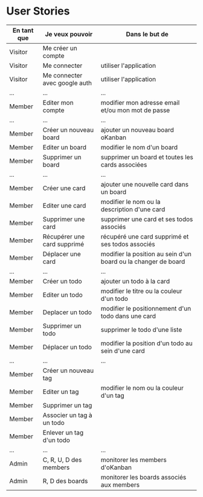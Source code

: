 # User Stories

|En tant que|Je veux pouvoir| Dans le but de|
|---|---|---|
|Visitor|Me créer un compte||
|Visitor|Me connecter|utiliser l'application|
|Visitor|Me connecter avec google auth|utiliser l'application|
|...|...|...|
|Member|Editer mon compte|modifier mon adresse email et/ou mon mot de passe|
|...|...|...|
|Member|Créer un nouveau board|ajouter un nouveau board oKanban|
|Member|Editer un board|modifier le nom d'un board|
|Member|Supprimer un board|supprimer un board et toutes les cards associées|
|...|...|...|
|Member|Créer une card|ajouter une nouvelle card dans un board|
|Member|Editer une card|modifier le nom ou la description d'une card|
|Member|Supprimer une card|supprimer une card et ses todos associés|
|Member|Récupérer une card supprimé|récupéré une card supprimé et ses todos associés|
|Member|Déplacer une card|modifier la position au sein d'un board ou la changer de board|
|...|...|...|
|Member|Créer un todo|ajouter un todo à la card|
|Member|Editer un todo|modifier le titre ou la couleur d'un todo|
|Member|Deplacer un todo|modifier le positionnement d'un todo dans une card|
|Member|Supprimer un todo|supprimer le todo d'une liste|
|Member|Déplacer un todo|modifier la position d'un todo au sein d'une card|
|...|...|...|
|Member|Créer un nouveau tag||
|Member|Editer un tag|modifier le nom ou la couleur d'un tag|
|Member|Supprimer un tag||
|Member|Associer un tag à un todo||
|Member|Enlever un tag d'un todo||
|...|...|...|
|Admin|C, R, U, D des members|monitorer les members d'oKanban|
|Admin|R, D des boards|monitorer les boards associés aux members|
